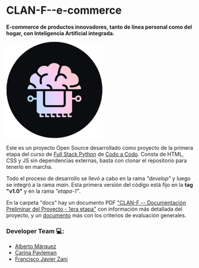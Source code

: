 # CLAN-F--e-commerce

**E-commerce de productos innovadores, tanto de línea personal como del hogar, con Inteligencia Artificial integrada.**

<img src="assets/logo/icono.png" width="260px">

Este es un proyecto Open Source desarrollado como proyecto de la primera etapa del curso de [Full Stack Python](https://agenciadeaprendizaje.bue.edu.ar/curso/fullstack-con-python-cac-4-0/) de [Codo a Codo](https://buenosaires.gob.ar/educacion/codocodo/el-programa). Consta de HTML, CSS y JS sin dependencias externas, basta con clonar el repositorio para tenerlo en marcha.

Todo el proceso de desarrollo se llevó a cabo en la rama _"develop"_ y luego se integró a la rama _main_. Esta primera versión del código está fijo en la **tag "v1.0"** y en la rama _"etapa-1"_. 

En la carpeta "docs" hay un documento PDF ["CLAN-F -- Documentación Preliminar del Proyecto - 1era etapa"](docs/CLAN-F%20--%20Documentación%20Preliminar%20del%20Proyecto%20-%201era%20etapa.pdf) con información más detallada del proyecto, y un [documento](docs/TPO%20Desarrollo%20Web%20HTML%20CSS%20JS%20-%20AGOSTO%202023.pdf) más con los criterios de evaluación generales. 

### Developer Team 💻:

- [Alberto Márquez](https://github.com/YeiAlb)
- [Carina Payleman](https://github.com/PaylemanC)
- [Francisco Javier Zani](https://github.com/Franjazani)

